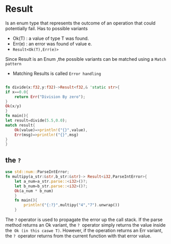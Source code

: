 # Result
Is an enum type that represents the outcome of an operation that could potentially fail.
Has to possible variants
   - Ok(T) : a value of type T was found.
   - Err(e) : an error was found of value e.
 - `Result<Ok(T),Err(e)>`

 Since Result is an Enum ,the possible variants can be matched using a ``Match pattern``
- Matching Results is called `Error handling`

```rust

fn divide(x:f32,y:f32)->Result<f32,& 'static str>{
if x==0.0{
    return Err("Division By zero");
}
Ok(x/y)
}
fn main(){
let result=divide(5.5,0.0);
match result{
    Ok(value)=>println!("{}",value),
    Err(msg)=>println!("{}",msg)
}
}
```
## the `?`
```rust
use std::num::ParseIntError;
fn multipy(a_str:&str,b_str:&str)-> Result<i32,ParseIntError>{
    let a_num=a_str.parse::<i32>()?;
    let b_num=b_str.parse::<i32>()?;
    Ok(a_num * b_num)
    }
    fn main(){
        println!("{:?}",multipy("4","7").unwrap())
    }
```
The `?` operator is used to propagate the error up the call stack. If the parse method returns an Ok variant, the `? `operator simply returns the value inside the` Ok (in this caswe T)`. However, if the operation returns an Err variant, the `? `operator returns from the current function with that error value.